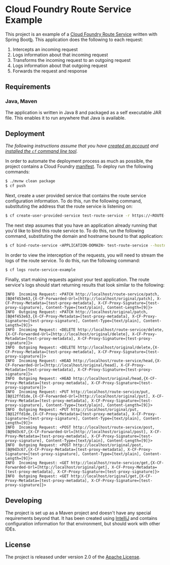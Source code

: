 # Cloud Foundry Route Service Example

This project is an example of a [Cloud Foundry Route Service][r] written with Spring Boot[b].  This application does the following to each request:

1. Intercepts an incoming request
2. Logs information about that incoming request
3. Transforms the incoming request to an outgoing request
4. Logs information about that outgoing request
5. Forwards the request and response

## Requirements
### Java, Maven
The application is written in Java 8 and packaged as a self executable JAR file. This enables it to run anywhere that Java is available.

## Deployment
_The following instructions assume that you have [created an account][c] and [installed the `cf` command line tool][i]._

In order to automate the deployment process as much as possible, the project contains a Cloud Foundry [manifest][y].  To deploy run the following commands:
```bash
$ ./mvnw clean package
$ cf push
```

Next, create a user provided service that contains the route service configuration information.  To do this, run the following command, substituting the address that the route service is listening on:
```bash
$ cf create-user-provided-service test-route-service -r https://<ROUTE-SERVICE-ADDRESS>
```

The next step assumes that you have an application already running that you'd like to bind this route service to.  To do this, run the following command, substituting the domain and hostname bound to that application:
```bash
$ cf bind-route-service <APPLICATION-DOMAIN> test-route-service --hostname <APPLICATION-HOST>
```

In order to view the interception of the requests, you will need to stream the logs of the route service.  To do this, run the following command:
```bash
$ cf logs route-service-example
```

Finally, start making requests against your test application.  The route service's logs should start returning results that look similar to the following:
```text
INFO  Incoming Request: <PATCH http://localhost/route-service/patch,[B@4f453e63,{X-CF-Forwarded-Url=[http://localhost/original/patch], X-CF-Proxy-Metadata=[test-proxy-metadata], X-CF-Proxy-Signature=[test-proxy-signature], Content-Type=[text/plain], Content-Length=[9]}>
INFO  Outgoing Request: <PATCH http://localhost/original/patch,[B@4f453e63,{X-CF-Proxy-Metadata=[test-proxy-metadata], X-CF-Proxy-Signature=[test-proxy-signature], Content-Type=[text/plain], Content-Length=[9]}>
INFO  Incoming Request: <DELETE http://localhost/route-service/delete,{X-CF-Forwarded-Url=[http://localhost/original/delete], X-CF-Proxy-Metadata=[test-proxy-metadata], X-CF-Proxy-Signature=[test-proxy-signature]}>
INFO  Outgoing Request: <DELETE http://localhost/original/delete,{X-CF-Proxy-Metadata=[test-proxy-metadata], X-CF-Proxy-Signature=[test-proxy-signature]}>
INFO  Incoming Request: <HEAD http://localhost/route-service/head,{X-CF-Forwarded-Url=[http://localhost/original/head], X-CF-Proxy-Metadata=[test-proxy-metadata], X-CF-Proxy-Signature=[test-proxy-signature]}>
INFO  Outgoing Request: <HEAD http://localhost/original/head,{X-CF-Proxy-Metadata=[test-proxy-metadata], X-CF-Proxy-Signature=[test-proxy-signature]}>
INFO  Incoming Request: <PUT http://localhost/route-service/put,[B@12ffd1de,{X-CF-Forwarded-Url=[http://localhost/original/put], X-CF-Proxy-Metadata=[test-proxy-metadata], X-CF-Proxy-Signature=[test-proxy-signature], Content-Type=[text/plain], Content-Length=[9]}>
INFO  Outgoing Request: <PUT http://localhost/original/put,[B@12ffd1de,{X-CF-Proxy-Metadata=[test-proxy-metadata], X-CF-Proxy-Signature=[test-proxy-signature], Content-Type=[text/plain], Content-Length=[9]}>
INFO  Incoming Request: <POST http://localhost/route-service/post,[B@9d3c67,{X-CF-Forwarded-Url=[http://localhost/original/post], X-CF-Proxy-Metadata=[test-proxy-metadata], X-CF-Proxy-Signature=[test-proxy-signature], Content-Type=[text/plain], Content-Length=[9]}>
INFO  Outgoing Request: <POST http://localhost/original/post,[B@9d3c67,{X-CF-Proxy-Metadata=[test-proxy-metadata], X-CF-Proxy-Signature=[test-proxy-signature], Content-Type=[text/plain], Content-Length=[9]}>
INFO  Incoming Request: <GET http://localhost/route-service/get,{X-CF-Forwarded-Url=[http://localhost/original/get], X-CF-Proxy-Metadata=[test-proxy-metadata], X-CF-Proxy-Signature=[test-proxy-signature]}>
INFO  Outgoing Request: <GET http://localhost/original/get,{X-CF-Proxy-Metadata=[test-proxy-metadata], X-CF-Proxy-Signature=[test-proxy-signature]}>
```

## Developing
The project is set up as a Maven project and doesn't have any special requirements beyond that. It has been created using [IntelliJ][j] and contains configuration information for that environment, but should work with other IDEs.


## License
The project is released under version 2.0 of the [Apache License][a].


[a]: http://www.apache.org/licenses/LICENSE-2.0
[b]: http://projects.spring.io/spring-boot/
[c]: https://console.run.pivotal.io/register
[i]: http://docs.run.pivotal.io/devguide/installcf/install-go-cli.html
[j]: http://www.jetbrains.com/idea/
[r]: http://docs.cloudfoundry.org/services/route-services.html
[y]: manifest.yml
